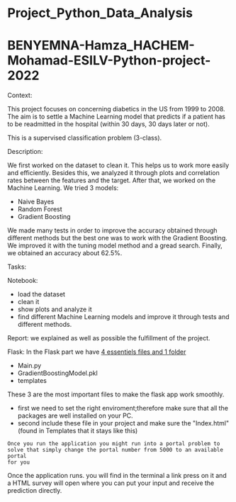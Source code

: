 # Project_Python_Data_Analysis
# BENYEMNA-Hamza_HACHEM-Mohamad-ESILV-Python-project-2022

Context:

This project focuses on concerning diabetics in the US from 1999 to 2008. The aim is to settle a Machine Learning model that predicts if a patient has to be readmitted in the hospital (within 30 days, 30 days later or not).

This is a supervised classification problem (3-class).


Description:

We first worked on the dataset to clean it. This helps us to work more easily and efficiently. 
Besides this, we analyzed it through plots and correlation rates between the features and the target. 
After that, we worked on the Machine Learning. We tried 3 models:
 - Naive Bayes
 - Random Forest
 - Gradient Boosting

We made many tests in order to improve the accuracy obtained through different methods but the best one was to work with the Gradient Boosting. We improved it with the tuning model method and a gread search. 
Finally, we obtained an accuracy about 62.5%.


Tasks:

Notebook:
  - load the dataset
  - clean it
  - show plots and analyze it
  - find different Machine Learning models and improve it through tests and different methods.
 
Report: we explained as well as possible the fulfillment of the project.

Flask:
In the Flask part we have <ins>4 essentiels files and 1 folder</ins>
* Main.py
* GradientBoostingModel.pkl
* templates 

These 3 are the most important files to make the flask app work smoothly.
* first we need to set the right enviroment;therefore make sure that all the packages are well installed on your PC.
* second include these file in your project and make sure the "Index.html"(found in Templates that it stays like this)
```
Once you run the application you might run into a portal problem to solve that simply change the portal number from 5000 to an available portal
for you
```
Once the application runs. you will find in the terminal a link press on it and a HTML survey will open where you can
put your input and receive the prediction directly. 